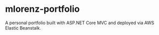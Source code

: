 # mlorenz-portfolio
A personal portfolio built with ASP.NET Core MVC and deployed via AWS Elastic Beanstalk.
